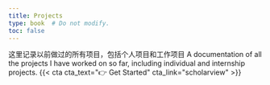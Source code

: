 ```yaml
---
title: Projects
type: book  # Do not modify.
toc: false
---
```


这里记录以前做过的所有项目，包括个人项目和工作项目
A documentation of all the projects I have worked on so far, including individual and internship projects.
{{< cta cta_text="👉 Get Started" cta_link="scholarview" >}}